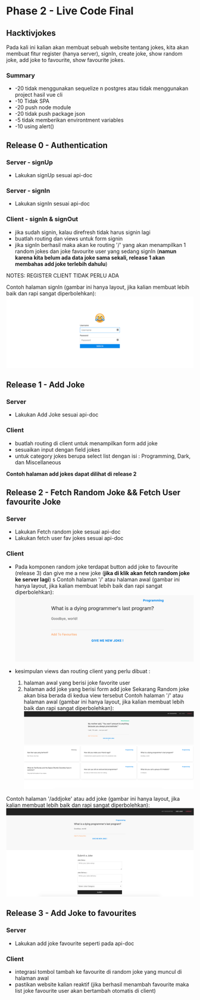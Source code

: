 # Phase 2 - Live Code Final

## Hacktivjokes
Pada kali ini kalian akan membuat sebuah website tentang jokes, kita akan membuat fitur register (hanya server), signIn, create joke, show random joke, add joke to favourite, show favourite jokes. 

### Summary

- -20 tidak menggunakan sequelize n postgres atau tidak menggunakan project hasil vue cli
- -10 Tidak SPA 
- -20 push node module
- -20 tidak push package json
- -5 tidak memberikan environtment variables
- -10 using alert()

## Release 0 - Authentication

### Server - signUp
- Lakukan signUp sesuai api-doc

### Server - signIn
- Lakukan signIn sesuai api-doc

### Client - signIn & signOut
- jika sudah signin, kalau direfresh tidak harus signin lagi
- buatlah routing dan views untuk form signin
- jika signIn berhasil maka akan ke routing '/' yang akan menampilkan 1 random jokes dan joke favourite user yang sedang signIn (**namun karena kita belum ada data joke sama sekali, release 1 akan membahas add joke terlebih dahulu**)

NOTES: REGISTER CLIENT TIDAK PERLU ADA

Contoh halaman signIn (gambar ini hanya layout, jika kalian membuat lebih baik dan rapi sangat diperbolehkan): ![signIn](./image/signIn.png)

## Release 1 - Add Joke

### Server
- Lakukan Add Joke sesuai api-doc

### Client
- buatlah routing di client untuk menampilkan form add joke
- sesuaikan input dengan field jokes
- untuk category jokes berupa select list dengan isi : Programming, Dark, dan Miscellaneous

**Contoh halaman add jokes dapat dilihat di release 2**

## Release 2 - Fetch Random Joke && Fetch User favourite Joke

### Server
- Lakukan Fetch random joke sesuai api-doc
- Lakukan fetch user fav jokes sesuai api-doc

### Client
- Pada komponen random joke terdapat button add joke to favourite (release 3) dan give me a new joke (**jika di klik akan fetch random joke ke server lagi**)
s
Contoh halaman '/' atau halaman awal (gambar ini hanya layout, jika kalian membuat lebih baik dan rapi sangat diperbolehkan): ![random joke](./image/randomjoke.png)

- kesimpulan views dan routing client yang perlu dibuat : 
  1. halaman awal yang berisi joke favorite user
  2. halaman add joke yang berisi form add joke
  Sekarang Random joke akan bisa berada di kedua view tersebut
Contoh halaman '/' atau halaman awal (gambar ini hanya layout, jika kalian membuat lebih baik dan rapi sangat diperbolehkan): ![favjoke](./image/favourite.png)

Contoh halaman '/addjoke' atau add joke (gambar ini hanya layout, jika kalian membuat lebih baik dan rapi sangat diperbolehkan): ![favjoke](./image/addjoke.png)

## Release 3 - Add Joke to favourites

### Server
- Lakukan add joke favourite seperti pada api-doc

### Client
- integrasi tombol tambah ke favourite di random joke yang muncul di halaman awal
- pastikan website kalian reaktif (jika berhasil menambah favourite maka list joke favourite user akan bertambah otomatis di client)